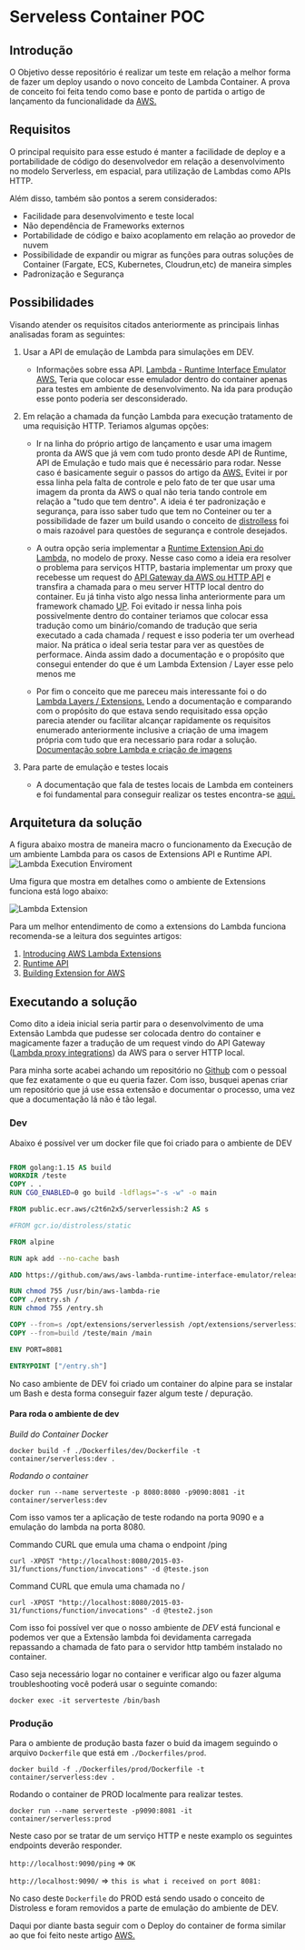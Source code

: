 # Serveless Container POC

## Introdução

O Objetivo desse repositório é realizar um teste em relação a melhor forma de
fazer um deploy usando o novo conceito de Lambda Container. A prova de conceito
foi feita tendo como base e ponto de partida o artigo de lançamento da funcionalidade da
[AWS.](https://aws.amazon.com/pt/blogs/aws/new-for-aws-lambda-container-image-support/)

## Requisitos

O principal requisito para esse estudo é manter a facilidade de deploy
e a portabilidade de código do desenvolvedor em relação a desenvolvimento no
modelo Serverless, em espacial, para utilização de Lambdas como APIs HTTP.

Além disso, também são pontos a serem considerados:

* Facilidade para desenvolvimento e teste local
* Não dependência de Frameworks externos
* Portabilidade de código e baixo acoplamento em relação ao provedor de nuvem
* Possibilidade de expandir ou migrar as funções para outras soluções de Container (Fargate, ECS, Kubernetes, Cloudrun,etc) de maneira
  simples
* Padronização e Segurança


## Possibilidades

Visando atender os requisitos citados anteriormente as principais
linhas analisadas foram as seguintes:

1. Usar a API de emulação de Lambda para simulações em DEV.
    - Informações sobre essa API. [Lambda - Runtime Interface Emulator
      AWS.](https://github.com/aws/aws-lambda-runtime-interface-emulator/)
      Teria que colocar esse emulador dentro do container apenas para testes
      em ambiente de desenvolvimento. Na ida para produção esse ponto poderia
      ser desconsiderado.

2. Em relação a chamada da função Lambda para execução tratamento de uma
   requisição HTTP. Teriamos algumas opções:

    * Ir na linha do próprio artigo de lançamento e usar uma imagem pronta da
      AWS que já vem com tudo pronto desde API de Runtime, API de Emulação
      e tudo mais que é necessário para rodar. Nesse caso é basicamente seguir
      o passos do artigo da [AWS.](https://aws.amazon.com/pt/blogs/aws/new-for-aws-lambda-container-image-support/)
      Evitei ir por essa linha pela falta de controle e pelo fato de ter que
      usar uma imagem da pronta da AWS o qual não teria tando controle em
      relação a "tudo que tem dentro". A ideia é ter padronização e segurança, para isso
      saber tudo que tem no Conteiner ou ter a possibilidade de fazer um build
      usando o conceito de
      [distrolless](https://github.com/GoogleContainerTools/distroless) foi
      o mais razoável para questões de segurança e controle desejados.


    * A outra opção seria implementar a [Runtime Extension Api do Lambda,](https://docs.aws.amazon.com/lambda/latest/dg/runtimes-extensions-api.html)
      no modelo de proxy. Nesse caso como a ideia era resolver o problema para
      serviços HTTP, bastaria implementar um proxy que recebesse um request do
      [API Gateway da AWS ou HTTP API](https://docs.aws.amazon.com/apigateway/latest/developerguide/http-api-vs-rest.html) 
      e transfira a chamada para o meu server HTTP local
      dentro do container. Eu já tinha visto algo nessa linha anteriormente
      para um framework chamado [UP](https://github.com/apex/up). Foi evitado
      ir nessa linha pois possivelmente dentro do container teriamos que
      colocar essa tradução como um binário/comando de tradução que seria executado
      a cada chamada / request e isso poderia ter um overhead maior. Na prática
      o ideal seria testar para ver as questões de performace. Ainda assim dado
      a documentação e o propósito que consegui entender do que é um Lambda
      Extension / Layer esse pelo menos me

    * Por fim o conceito que me pareceu mais interessante foi o do [Lambda
      Layers / Extensions.](https://aws.amazon.com/blogs/compute/working-with-lambda-layers-and-extensions-in-container-images/) 
      Lendo a documentação e comparando com o propósito do que estava sendo
      requisitado essa opção parecia atender ou facilitar alcançar rapidamente 
      os requisitos enumerado anteriormente inclusive a criação de uma imagem 
      própria com tudo que era necessario para rodar a solução. 
      [Documentação sobre Lambda e criação de imagens](https://docs.aws.amazon.com/lambda/latest/dg/images-create.html#images-parms)


3. Para parte de emulação e testes locais
    * A documentação que fala de testes locais de Lambda em conteiners e foi
      fundamental para conseguir realizar os testes encontra-se [aqui.](https://docs.aws.amazon.com/lambda/latest/dg/images-test.html)

## Arquitetura da solução

A figura abaixo mostra de maneira macro o funcionamento da Execução de um
ambiente Lambda para os casos de Extensions API e Runtime API. 
![Lambda Execution
Enviroment](https://d2908q01vomqb2.cloudfront.net/1b6453892473a467d07372d45eb05abc2031647a/2020/10/07/1-AWS-Lambda-execution-environment-with-the-Extensions-API.png)

Uma figura que mostra em detalhes como o ambiente de Extensions funciona está
logo abaixo:

![Lambda
Extension](https://docs.aws.amazon.com/lambda/latest/dg/images/Overview-Full-Sequence.png)

Para um melhor entendimento de como a extensions do Lambda funciona
recomenda-se a leitura dos seguintes artigos:

1. [Introducing AWS Lambda Extensions](https://aws.amazon.com/blogs/compute/introducing-aws-lambda-extensions-in-preview/)
2. [Runtime API](https://docs.aws.amazon.com/lambda/latest/dg/runtimes-extensions-api.html)
3. [Building Extension for AWS](https://aws.amazon.com/blogs/compute/building-extensions-for-aws-lambda-in-preview/)

## Executando a solução

Como dito a ideia inicial seria partir para o desenvolvimento de uma Extensão Lambda que
pudesse ser colocada dentro do container e magicamente fazer a tradução de um
request vindo do API Gateway ([Lambda proxy integrations](https://docs.aws.amazon.com/apigateway/latest/developerguide/set-up-lambda-proxy-integrations.html#api-gateway-create-api-as-simple-proxy)) da AWS para o server HTTP local. 

Para minha sorte acabei achando um repositório no [Github](https://github.com/glassechidna/serverlessish) com o pessoal que fez exatamente o que eu queria fazer. Com isso, busquei apenas criar um repositório que já use essa extensão e documentar o processo, uma vez que a documentação lá não é tão legal.

### Dev

Abaixo  é possível ver um docker file que foi criado para o ambiente de DEV

```dockerfile

FROM golang:1.15 AS build
WORKDIR /teste
COPY . .
RUN CGO_ENABLED=0 go build -ldflags="-s -w" -o main

FROM public.ecr.aws/c2t6n2x5/serverlessish:2 AS s

#FROM gcr.io/distroless/static

FROM alpine

RUN apk add --no-cache bash

ADD https://github.com/aws/aws-lambda-runtime-interface-emulator/releases/latest/download/aws-lambda-rie /usr/bin/aws-lambda-rie

RUN chmod 755 /usr/bin/aws-lambda-rie
COPY ./entry.sh /
RUN chmod 755 /entry.sh

COPY --from=s /opt/extensions/serverlessish /opt/extensions/serverlessish
COPY --from=build /teste/main /main

ENV PORT=8081 

ENTRYPOINT ["/entry.sh"]

```

No caso ambiente de DEV foi criado um container do alpine para se instalar um
Bash e desta forma conseguir fazer algum teste / depuração.

#### Para roda o ambiente de dev

*Build do Container Docker*

```
docker build -f ./Dockerfiles/dev/Dockerfile -t container/serverless:dev .
```

*Rodando o container*

```
docker run --name serverteste -p 8080:8080 -p9090:8081 -it container/serverless:dev
```

Com isso vamos ter a aplicação de teste rodando na porta 9090 e a emulação do
lambda na porta 8080.

Commando CURL que emula uma chama o endpoint /ping

```
curl -XPOST "http://localhost:8080/2015-03-31/functions/function/invocations" -d @teste.json
```
Command CURL que emula uma chamada no /

```
curl -XPOST "http://localhost:8080/2015-03-31/functions/function/invocations" -d @teste2.json
```

Com isso foi possível ver que o nosso ambiente de *DEV* está funcional
e podemos ver que a Extensão lambda foi devidamenta carregada repassando
a chamada de fato para o servidor http também instalado no container.

Caso seja necessário logar no container e verificar algo ou fazer alguma
troubleshooting você poderá usar o seguinte comando:

```
docker exec -it serverteste /bin/bash
```


### Produção

Para o ambiente de produção basta fazer o buid da imagem seguindo o arquivo `Dockerfile` que está em `./Dockerfiles/prod`.

```
docker build -f ./Dockerfiles/prod/Dockerfile -t container/serverless:dev .
```

Rodando o container de PROD localmente para realizar testes.

```
docker run --name serverteste -p9090:8081 -it container/serverless:prod
```
Neste caso por se tratar de um serviço HTTP e neste examplo os seguintes
endpoints deverão responder.

`http://localhost:9090/ping` => `OK`

`http://localhost:9090/` => `this is what i received on port 8081:`

No caso deste `Dockerfile` do PROD está sendo usado o conceito de Distroless e foram
removidos a parte de emulação do ambiente de DEV. 

Daqui por diante basta seguir com o Deploy do container de forma similar ao que
foi feito neste artigo
[AWS.](https://aws.amazon.com/pt/blogs/aws/new-for-aws-lambda-container-image-support/) 

